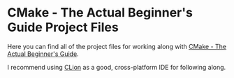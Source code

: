 # CMake - The Actual Beginner's Guide Project Files

Here you can find all of the project files for working along with [CMake - The Actual Beginner's Guide](https://wiki.seymour.global/books/the-actual-beginners-guides/page/cmake-the-actual-beginners-guide).

I recommend using [CLion](https://www.jetbrains.com/clion/download) as a good, cross-platform IDE for following along.
